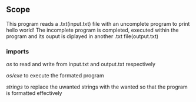 ## Scope
This program reads a .txt(input.txt) file with an uncomplete program to print hello world!
The incomplete program is completed, executed within the program and its ouput is diplayed in another .txt file(output.txt) 

### imports
*os* to read and write from input.txt and output.txt respectively


*os/exe* to execute the formated program


*strings* to replace the uwanted strings with the wanted so that the program is formatted effectively
